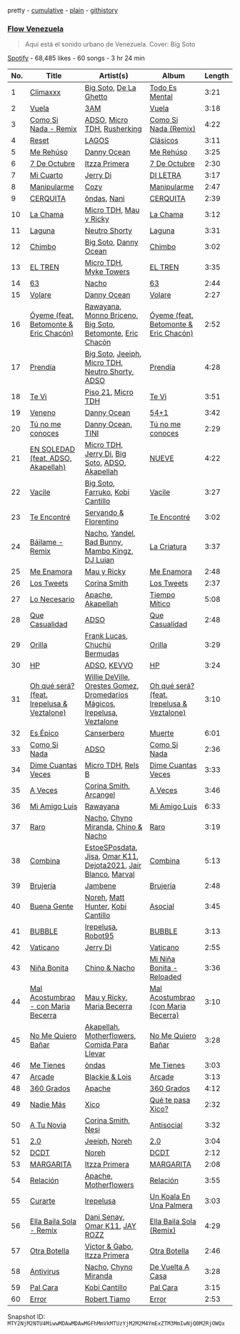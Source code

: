 pretty - [cumulative](/playlists/cumulative/37i9dQZF1DWTtgIvO0zxTI.md) - [plain](/playlists/plain/37i9dQZF1DWTtgIvO0zxTI) - [githistory](https://github.githistory.xyz/mackorone/spotify-playlist-archive/blob/main/playlists/plain/37i9dQZF1DWTtgIvO0zxTI)

### [Flow Venezuela](https://open.spotify.com/playlist/37i9dQZF1DWTtgIvO0zxTI)

> Aquí está el sonido urbano de Venezuela\. Cover: Big Soto

[Spotify](https://open.spotify.com/user/spotify) - 68,485 likes - 60 songs - 3 hr 24 min

| No. | Title | Artist(s) | Album | Length |
|---|---|---|---|---|
| 1 | [Climaxxx](https://open.spotify.com/track/2KGJrjtOxnwfudK2lzVLOn) | [Big Soto](https://open.spotify.com/artist/2TQ4CGgxxCWHqa9yYIGDoU), [De La Ghetto](https://open.spotify.com/artist/3EiLUeyEcA6fbRPSHkG5kb) | [Todo Es Mental](https://open.spotify.com/album/0yAA8WlOoYVB08rLOMncnm) | 3:21 |
| 2 | [Vuela](https://open.spotify.com/track/5atvVaX7LAya8JS7acZJz6) | [3AM](https://open.spotify.com/artist/1LU7BxbUvvuA4eNDdEO22D) | [Vuela](https://open.spotify.com/album/56lXsTpyHxdhdmEF09AGT4) | 3:18 |
| 3 | [Como Si Nada \- Remix](https://open.spotify.com/track/2ZSA8W4UA7cjTtFfi1nxjM) | [ADSO](https://open.spotify.com/artist/29b16XDtyMXDrfo2hZ69wf), [Micro TDH](https://open.spotify.com/artist/1aWJsBQa67l72j1VT3D6Ow), [Rusherking](https://open.spotify.com/artist/3Apb2lGmGJaBmr0TTBJvIZ) | [Como Si Nada \(Remix\)](https://open.spotify.com/album/1t4jCxHtWOCxPA5l5gBZrb) | 4:22 |
| 4 | [Reset](https://open.spotify.com/track/2vGR2udwxxgDzH1nRkIAAa) | [LAGOS](https://open.spotify.com/artist/7uQ1D2NNHs5cUL3CLKRbia) | [Clásicos](https://open.spotify.com/album/0t8H6Wc8P63LO0zj7kwZuj) | 3:11 |
| 5 | [Me Rehúso](https://open.spotify.com/track/6De0lHrwBfPfrhorm9q1Xl) | [Danny Ocean](https://open.spotify.com/artist/5H1nN1SzW0qNeUEZvuXjAj) | [Me Rehúso](https://open.spotify.com/album/4RrvIEhnaHKpFxsjXc4D7d) | 3:25 |
| 6 | [7 De Octubre](https://open.spotify.com/track/3A4WD7JkJWq0PgzoVXq337) | [Itzza Primera](https://open.spotify.com/artist/0PlTbBrPOOOmJzprmZ4cdM) | [7 De Octubre](https://open.spotify.com/album/0yC4zTvFMwnsK6RxhLSt7u) | 2:30 |
| 7 | [Mi Cuarto](https://open.spotify.com/track/6fmQjRuo7XvRFCK2qex5hQ) | [Jerry Di](https://open.spotify.com/artist/7f02bxFbZIOVdSbYRNYvLT) | [DI LETRA](https://open.spotify.com/album/1NTAPW8MixdsXxAi4v9hBn) | 3:17 |
| 8 | [Manipularme](https://open.spotify.com/track/2Op7HzSKLl73accyggWazg) | [Cozy](https://open.spotify.com/artist/0vb89r7nEo8PCofGZBgJGd) | [Manipularme](https://open.spotify.com/album/6amaoCepJQocebEfEWWf7s) | 2:47 |
| 9 | [CERQUITA](https://open.spotify.com/track/2Xg3vz32NEuKWWU73Hi1mc) | [õndas](https://open.spotify.com/artist/2C5bspfGva39DUPg5ZYJ4p), [Nani](https://open.spotify.com/artist/4csfMLGLT1ikinHV3FRTmL) | [CERQUITA](https://open.spotify.com/album/3uj1zQCI0RiOEvqIAFIurW) | 2:39 |
| 10 | [La Chama](https://open.spotify.com/track/2nK8tfg8lRVrzy8IOr5O3Z) | [Micro TDH](https://open.spotify.com/artist/1aWJsBQa67l72j1VT3D6Ow), [Mau y Ricky](https://open.spotify.com/artist/2wkoKEfS6dXwThbyTnZWFU) | [La Chama](https://open.spotify.com/album/1PqlS6ozoc8TIB8uiiuPUy) | 3:12 |
| 11 | [Laguna](https://open.spotify.com/track/6QN9glefJXPoy8vPZLiFL0) | [Neutro Shorty](https://open.spotify.com/artist/5wUO3A6DT4tO5UDz21kE2Y) | [Laguna](https://open.spotify.com/album/6HVsbMOf4kXG3KYBa1KOhD) | 3:31 |
| 12 | [Chimbo](https://open.spotify.com/track/2MRbBjUXWrouk36b55vipO) | [Big Soto](https://open.spotify.com/artist/2TQ4CGgxxCWHqa9yYIGDoU), [Danny Ocean](https://open.spotify.com/artist/5H1nN1SzW0qNeUEZvuXjAj) | [Chimbo](https://open.spotify.com/album/5XRQrTcMUREddc69cWGtzn) | 3:02 |
| 13 | [EL TREN](https://open.spotify.com/track/2E5AxSvxrnRsaExLe1aaXI) | [Micro TDH](https://open.spotify.com/artist/1aWJsBQa67l72j1VT3D6Ow), [Myke Towers](https://open.spotify.com/artist/7iK8PXO48WeuP03g8YR51W) | [EL TREN](https://open.spotify.com/album/4awGSTShdK0MrxjbuFHnEY) | 3:35 |
| 14 | [63](https://open.spotify.com/track/4F8jNgbjriwcgeUOGorXWT) | [Nacho](https://open.spotify.com/artist/2ayNSoKPCRAfjp6hQ76hRu) | [63](https://open.spotify.com/album/0pTcBM1tSspEQmylKHNCeI) | 2:44 |
| 15 | [Volare](https://open.spotify.com/track/6TCnhziFkBPhOTqvh8zVDU) | [Danny Ocean](https://open.spotify.com/artist/5H1nN1SzW0qNeUEZvuXjAj) | [Volare](https://open.spotify.com/album/56qdykzNrRw4ls93MBNKZc) | 2:27 |
| 16 | [Óyeme \(feat\. Betomonte & Eric Chacón\)](https://open.spotify.com/track/6jIeBE2ZbTPful6Itow2m6) | [Rawayana](https://open.spotify.com/artist/2AbQwU2cuEGfD465wCXlg2), [Monno Briceno](https://open.spotify.com/artist/1693Pk0uxRd9h3wrsw08ys), [Big Soto](https://open.spotify.com/artist/2TQ4CGgxxCWHqa9yYIGDoU), [Betomonte](https://open.spotify.com/artist/3aAVHDGT5oIwTbppEcR7sb), [Eric Chacón](https://open.spotify.com/artist/6ZiQIMVzOvDwR4mKPLMNRR) | [Óyeme \(feat\. Betomonte & Eric Chacón\)](https://open.spotify.com/album/4QwHKoItqKwfCVw1OK1IgP) | 2:52 |
| 17 | [Prendía](https://open.spotify.com/track/3FkIUK4YmiPmuQeiI2JBdm) | [Big Soto](https://open.spotify.com/artist/2TQ4CGgxxCWHqa9yYIGDoU), [Jeeiph](https://open.spotify.com/artist/6ZtLRqHEkAXPWVw0eRbDac), [Micro TDH](https://open.spotify.com/artist/1aWJsBQa67l72j1VT3D6Ow), [Neutro Shorty](https://open.spotify.com/artist/5wUO3A6DT4tO5UDz21kE2Y), [ADSO](https://open.spotify.com/artist/29b16XDtyMXDrfo2hZ69wf) | [Prendía](https://open.spotify.com/album/1OyqhJhYzKHNa9su83b4DR) | 4:28 |
| 18 | [Te Vi](https://open.spotify.com/track/059bcIhyc2SBwm6sw2AZzd) | [Piso 21](https://open.spotify.com/artist/4bw2Am3p9ji3mYsXNXtQcd), [Micro TDH](https://open.spotify.com/artist/1aWJsBQa67l72j1VT3D6Ow) | [Te Vi](https://open.spotify.com/album/02XOoh8XrlCc466QkkjGk5) | 3:51 |
| 19 | [Veneno](https://open.spotify.com/track/19vrzibX1lFlT2V2ToVQkv) | [Danny Ocean](https://open.spotify.com/artist/5H1nN1SzW0qNeUEZvuXjAj) | [54+1](https://open.spotify.com/album/3pHFjWCK7d5YLtEuFwfR5N) | 3:42 |
| 20 | [Tú no me conoces](https://open.spotify.com/track/2ENHU0Zzp2BwZLr3Cyesc1) | [Danny Ocean](https://open.spotify.com/artist/5H1nN1SzW0qNeUEZvuXjAj), [TINI](https://open.spotify.com/artist/7vXDAI8JwjW531ouMGbfcp) | [Tú no me conoces](https://open.spotify.com/album/5EYJpGVbasJMWtbgLmTDQI) | 2:29 |
| 21 | [EN SOLEDAD \(feat\. ADSO, Akapellah\)](https://open.spotify.com/track/7cSJCBT0AOLMAmgXaauUE0) | [Micro TDH](https://open.spotify.com/artist/1aWJsBQa67l72j1VT3D6Ow), [Jerry Di](https://open.spotify.com/artist/7f02bxFbZIOVdSbYRNYvLT), [Big Soto](https://open.spotify.com/artist/2TQ4CGgxxCWHqa9yYIGDoU), [ADSO](https://open.spotify.com/artist/29b16XDtyMXDrfo2hZ69wf), [Akapellah](https://open.spotify.com/artist/6fMZytDgX1Q9OV6ndSugym) | [NUEVE](https://open.spotify.com/album/1QarGcpgUIOxlH658yPZ5R) | 4:22 |
| 22 | [Vacile](https://open.spotify.com/track/0UyFBKCoQOU9GiPCLICTXG) | [Big Soto](https://open.spotify.com/artist/2TQ4CGgxxCWHqa9yYIGDoU), [Farruko](https://open.spotify.com/artist/329e4yvIujISKGKz1BZZbO), [Kobi Cantillo](https://open.spotify.com/artist/3eAw8vSPkVqu0VfSZxv79h) | [Vacile](https://open.spotify.com/album/2Gf7Rcxy8gYKFlvpD303NR) | 3:27 |
| 23 | [Te Encontré](https://open.spotify.com/track/0OgEvHb3pNvg50nbocB0AK) | [Servando & Florentino](https://open.spotify.com/artist/2sU7vdIXtvChlnXIcUliVe) | [Te Encontré](https://open.spotify.com/album/3T1vAfySBdF7YX0NBA9Kkd) | 3:02 |
| 24 | [Báilame \- Remix](https://open.spotify.com/track/4l3xGFwoTinvYxsePytOOf) | [Nacho](https://open.spotify.com/artist/2ayNSoKPCRAfjp6hQ76hRu), [Yandel](https://open.spotify.com/artist/0eHQ9o50hj6ZDNBt6Ys1sD), [Bad Bunny](https://open.spotify.com/artist/4q3ewBCX7sLwd24euuV69X), [Mambo Kingz](https://open.spotify.com/artist/2T1aUibqR2QC2sINIDQOAK), [DJ Luian](https://open.spotify.com/artist/64aJYyrXljOodnUG6jvhRD) | [La Criatura](https://open.spotify.com/album/3C2Y8YZGNyGqXZLPHPUMj3) | 3:37 |
| 25 | [Me Enamora](https://open.spotify.com/track/2hdhH9YsYQInj4NYU75XZZ) | [Mau y Ricky](https://open.spotify.com/artist/2wkoKEfS6dXwThbyTnZWFU) | [Me Enamora](https://open.spotify.com/album/1dig8YSzW8UrxJ89D1iSC2) | 2:48 |
| 26 | [Los Tweets](https://open.spotify.com/track/1Jh7skKg0LaCQHGXRtLf2g) | [Corina Smith](https://open.spotify.com/artist/7mXfsy3lF4kU0f2KTNKSr8) | [Los Tweets](https://open.spotify.com/album/4Rrdn0CXxUWpiCQqssrdRX) | 2:37 |
| 27 | [Lo Necesario](https://open.spotify.com/track/586Il7FbvVojIL5UVErkkt) | [Apache](https://open.spotify.com/artist/2pvyE8W9RWESQxkyAWZqgY), [Akapellah](https://open.spotify.com/artist/6Naxs6HXr5irrzDck6d2Dt) | [Tiempo Mítico](https://open.spotify.com/album/1nABOBtMxTw2gYuBmP9zar) | 5:08 |
| 28 | [Que Casualidad](https://open.spotify.com/track/1KWkxmwXF5DhXBq5AQKq3g) | [ADSO](https://open.spotify.com/artist/29b16XDtyMXDrfo2hZ69wf) | [Que Casualidad](https://open.spotify.com/album/3mlskUKbcLhzPrBWrRl2BV) | 2:48 |
| 29 | [Orilla](https://open.spotify.com/track/59b7OCoDnL1r6JhUCcNrr7) | [Frank Lucas](https://open.spotify.com/artist/4YWD5LjplBEohow8eVg230), [Chuchú Bermudas](https://open.spotify.com/artist/6U7WIxAxxx1PLPfFH8AwHX) | [Orilla](https://open.spotify.com/album/7kp7K3pDWv9sj95dLONEdy) | 3:29 |
| 30 | [HP](https://open.spotify.com/track/3kfXOIL2AvwrzS5cT5RjED) | [ADSO](https://open.spotify.com/artist/29b16XDtyMXDrfo2hZ69wf), [KEVVO](https://open.spotify.com/artist/4QrBoWLm2WNlPdbFhmlaUZ) | [HP](https://open.spotify.com/album/66Nzq7BM0gIRLz47lNdg1W) | 3:24 |
| 31 | [Oh qué será? \(feat\. Irepelusa & Veztalone\)](https://open.spotify.com/track/11jJjmMgj3vNPwuhzEQSC7) | [Willie DeVille](https://open.spotify.com/artist/18vnqu7XJRHPmua3tsejG5), [Orestes Gomez](https://open.spotify.com/artist/6XToOxid134FKnslBTQZW1), [Dromedarios Mágicos](https://open.spotify.com/artist/3UP83Ekm9Jse6j0dWZJlH9), [Irepelusa](https://open.spotify.com/artist/3KaNWDYObY73SDpcZBRzuw), [Veztalone](https://open.spotify.com/artist/5KhJh3jJOH5EkZiplQLw5h) | [Oh qué será? \(feat\. Irepelusa & Veztalone\)](https://open.spotify.com/album/2bzpJ4PL5yf9kExI3Wdk8A) | 3:10 |
| 32 | [Es Épico](https://open.spotify.com/track/2kd0T6zgABT8P0s2h9QU5O) | [Canserbero](https://open.spotify.com/artist/1wGIhYkKWSq4yACtTkCkSX) | [Muerte](https://open.spotify.com/album/27xqCLyTHom0wyjtw08K12) | 6:01 |
| 33 | [Como Si Nada](https://open.spotify.com/track/2ECKWYbTPpKvtnKiRiUQqC) | [ADSO](https://open.spotify.com/artist/29b16XDtyMXDrfo2hZ69wf) | [Como Si Nada](https://open.spotify.com/album/25baT12B8EsCMIjKVCztUi) | 2:36 |
| 34 | [Dime Cuantas Veces](https://open.spotify.com/track/4t8YQE2FIpTIq9SxeuOuuP) | [Micro TDH](https://open.spotify.com/artist/1aWJsBQa67l72j1VT3D6Ow), [Rels B](https://open.spotify.com/artist/2IMZYfNi21MGqxopj9fWx8) | [Dime Cuantas Veces](https://open.spotify.com/album/1wSMAcEuohxdQXrz8uBzqd) | 3:33 |
| 35 | [A Veces](https://open.spotify.com/track/3aZx00h5NlPzmfTPuVplJ5) | [Corina Smith](https://open.spotify.com/artist/7mXfsy3lF4kU0f2KTNKSr8), [Arcangel](https://open.spotify.com/artist/4SsVbpTthjScTS7U2hmr1X) | [A Veces](https://open.spotify.com/album/6Sj3PLu88SCbUgkm8KlXDu) | 3:46 |
| 36 | [Mi Amigo Luis](https://open.spotify.com/track/6etCtKYL3fqUFHETBufdZo) | [Rawayana](https://open.spotify.com/artist/2AbQwU2cuEGfD465wCXlg2) | [Mi Amigo Luis](https://open.spotify.com/album/6Jreaq7yvgQGk3wdX2cUer) | 6:33 |
| 37 | [Raro](https://open.spotify.com/track/4DEldV3wQKjbMRhVw64bg6) | [Nacho](https://open.spotify.com/artist/2ayNSoKPCRAfjp6hQ76hRu), [Chyno Miranda](https://open.spotify.com/artist/1VrWc8r4AjrR8YfT0vlsc7), [Chino & Nacho](https://open.spotify.com/artist/5NS0854TqZQVoRmJKSWtFZ) | [Raro](https://open.spotify.com/album/3yepH0ckADnbqwISL1zi0M) | 3:19 |
| 38 | [Combina](https://open.spotify.com/track/3ZRstEup7FvszzoJaDbDWk) | [EstoeSPosdata](https://open.spotify.com/artist/78xJabNNsBJOz0uuBY23cN), [Jisa](https://open.spotify.com/artist/1eW3fgEEXYMqD2jc6EWEZs), [Omar K11](https://open.spotify.com/artist/5MgAfWCS0vzouE9lVzwjJy), [Dejota2021](https://open.spotify.com/artist/5NpCde9H57MxIZqbmfkElY), [Jair Blanco](https://open.spotify.com/artist/3nxRFYiToLJqHdM05Pmq8n), [Marval](https://open.spotify.com/artist/0qKkpjlY5VEmY4n6CRbPZM) | [Combina](https://open.spotify.com/album/5TtVx5OfmsCB1vCrnKT6nv) | 5:13 |
| 39 | [Brujería](https://open.spotify.com/track/335X50bC4WpFbQmMGBxi6a) | [Jambene](https://open.spotify.com/artist/4u1dsEB1FKbGcdG0EAvxP8) | [Brujería](https://open.spotify.com/album/5oaQ0wLZfmH8V7swwzZwHl) | 2:48 |
| 40 | [Buena Gente](https://open.spotify.com/track/4NY9HfnB5ghgth31M0FwcY) | [Noreh](https://open.spotify.com/artist/1JHgX0v8Dx86wpfQkZuJFg), [Matt Hunter](https://open.spotify.com/artist/20pVLDSueWpSOPCWnCWzIU), [Kobi Cantillo](https://open.spotify.com/artist/3eAw8vSPkVqu0VfSZxv79h) | [Asocial](https://open.spotify.com/album/79S9WO9sAIk7LZ0v84xsbT) | 3:45 |
| 41 | [BUBBLE](https://open.spotify.com/track/5aLl7KbfB7l4gi4Z0ZAo8S) | [Irepelusa](https://open.spotify.com/artist/3KaNWDYObY73SDpcZBRzuw), [Robot95](https://open.spotify.com/artist/30CTTIqrcr82nS6B40j975) | [BUBBLE](https://open.spotify.com/album/7025lUSjzFSCFJYVFfHxyh) | 3:13 |
| 42 | [Vaticano](https://open.spotify.com/track/6yJtb1FFa1fQ1V4p1Bx7w5) | [Jerry Di](https://open.spotify.com/artist/7f02bxFbZIOVdSbYRNYvLT) | [Vaticano](https://open.spotify.com/album/5imyvG8HR56AqU6UKnEIgs) | 2:55 |
| 43 | [Niña Bonita](https://open.spotify.com/track/4u5xLMRN0dgKBFFN8FiNgv) | [Chino & Nacho](https://open.spotify.com/artist/5NS0854TqZQVoRmJKSWtFZ) | [Mi Niña Bonita \- Reloaded](https://open.spotify.com/album/5WdtDMLZ889QUGhstd0r96) | 3:36 |
| 44 | [Mal Acostumbrao \- con Maria Becerra](https://open.spotify.com/track/1wcE84DVQUF16xudVFzezL) | [Mau y Ricky](https://open.spotify.com/artist/2wkoKEfS6dXwThbyTnZWFU), [Maria Becerra](https://open.spotify.com/artist/1DxLCyH42yaHKGK3cl5bvG) | [Mal Acostumbrao \(con Maria Becerra\)](https://open.spotify.com/album/1UEzLJ7ykAt3pwIznJrI8Q) | 3:10 |
| 45 | [No Me Quiero Bañar](https://open.spotify.com/track/18SgLagyHDasjpxuoCl6OY) | [Akapellah](https://open.spotify.com/artist/6fMZytDgX1Q9OV6ndSugym), [Motherflowers](https://open.spotify.com/artist/3TZegGsaMoOr8lrv2z9Mky), [Comida Para Llevar](https://open.spotify.com/artist/6ybUCb9uQ4fd6gtIptuaYO) | [No Me Quiero Bañar](https://open.spotify.com/album/52nWdtSQbxoXqNbiPJEEXE) | 3:28 |
| 46 | [Me Tienes](https://open.spotify.com/track/6gOsbSsolvkGLvalNpIQ1O) | [õndas](https://open.spotify.com/artist/2C5bspfGva39DUPg5ZYJ4p) | [Me Tienes](https://open.spotify.com/album/4FKgvX4aa1XS0VLAjV4vrS) | 3:03 |
| 47 | [Arcade](https://open.spotify.com/track/6dLWgR4WB3gAqcUyW3k5Xj) | [Blackie & Lois](https://open.spotify.com/artist/5NzYjj1jWW74JwmrN9ERhm) | [Arcade](https://open.spotify.com/album/4vsxOtS3Ni1EhMpzGfNm4l) | 3:13 |
| 48 | [360 Grados](https://open.spotify.com/track/2y3TPKvfzg3vBR9VGqtt8S) | [Apache](https://open.spotify.com/artist/2pvyE8W9RWESQxkyAWZqgY) | [360 Grados](https://open.spotify.com/album/2pSzm0McnbNqzUrxbmaQli) | 4:12 |
| 49 | [Nadie Más](https://open.spotify.com/track/0JKo8scKmgxPNYRciGKuEH) | [Xico](https://open.spotify.com/artist/0WIiW8BkOZHyMTGOAwCCi9) | [Qué te pasa Xico?](https://open.spotify.com/album/2JfJRAJzn37i0JySdKwl3o) | 2:32 |
| 50 | [A Tu Novia](https://open.spotify.com/track/5HGyi8k0gzxmvz5G1X9faK) | [Corina Smith](https://open.spotify.com/artist/7mXfsy3lF4kU0f2KTNKSr8), [Nesi](https://open.spotify.com/artist/0f6U482Lbo91QNqNFH4Tat) | [Antisocial](https://open.spotify.com/album/0fymQT4sKyeNdAJoQi79Gz) | 3:32 |
| 51 | [2.0](https://open.spotify.com/track/6AjiGIH30jG3ho4BwOvHIg) | [Jeeiph](https://open.spotify.com/artist/6ZtLRqHEkAXPWVw0eRbDac), [Noreh](https://open.spotify.com/artist/1JHgX0v8Dx86wpfQkZuJFg) | [2.0](https://open.spotify.com/album/2lvZqXPTXHYGdCEcL2OVTF) | 3:04 |
| 52 | [DCDT](https://open.spotify.com/track/1apSC9rsvoo2vJfeFCrHvp) | [Noreh](https://open.spotify.com/artist/1JHgX0v8Dx86wpfQkZuJFg) | [DCDT](https://open.spotify.com/album/4bccskjZqHXf82lnKVsjeK) | 2:12 |
| 53 | [MARGARITA](https://open.spotify.com/track/308riuOIFK07a1PV34B0rt) | [Itzza Primera](https://open.spotify.com/artist/0PlTbBrPOOOmJzprmZ4cdM) | [MARGARITA](https://open.spotify.com/album/1eyhaoTknvItzUpYYLmx6S) | 2:08 |
| 54 | [Relación](https://open.spotify.com/track/28U2VaH8PflE2peJ0f9wZp) | [Apache](https://open.spotify.com/artist/2pvyE8W9RWESQxkyAWZqgY), [Motherflowers](https://open.spotify.com/artist/3TZegGsaMoOr8lrv2z9Mky) | [Relación](https://open.spotify.com/album/0UA6rWr1ZXfv9aBR94Hx4g) | 3:55 |
| 55 | [Curarte](https://open.spotify.com/track/2zB5K2Ywzi9eOhj2KbsDZ4) | [Irepelusa](https://open.spotify.com/artist/3KaNWDYObY73SDpcZBRzuw) | [Un Koala En Una Palmera](https://open.spotify.com/album/3ZAYuvF9D2gG3Qflm4Ps4U) | 3:03 |
| 56 | [Ella Baila Sola \- Remix](https://open.spotify.com/track/60VKPgWjpGbxeZHg6UIrdb) | [Dani Senay](https://open.spotify.com/artist/0C1GcEqUckCwXcxhNTCbNp), [Omar K11](https://open.spotify.com/artist/5MgAfWCS0vzouE9lVzwjJy), [JAY ROZZ](https://open.spotify.com/artist/7EMWiEZp1AxYBKUVtXs29E) | [Ella Baila Sola \(Remix\)](https://open.spotify.com/album/7iEoLo3IScnBpmN0YYsmPa) | 4:29 |
| 57 | [Otra Botella](https://open.spotify.com/track/7B6aEwgsjVLGrXn11mbyRe) | [Victor & Gabo](https://open.spotify.com/artist/1jF1NAxfzCf1PeWzmVvqsx), [Itzza Primera](https://open.spotify.com/artist/0PlTbBrPOOOmJzprmZ4cdM) | [Otra Botella](https://open.spotify.com/album/1x1l4HTXeFzxKcRovL23h3) | 2:46 |
| 58 | [Antivirus](https://open.spotify.com/track/5YxHt7H46QWZLLCyhXG35Q) | [Nacho](https://open.spotify.com/artist/2ayNSoKPCRAfjp6hQ76hRu), [Chyno Miranda](https://open.spotify.com/artist/1VrWc8r4AjrR8YfT0vlsc7) | [De Vuelta A Casa](https://open.spotify.com/album/22N2pYZpb2MlkZT29OARmC) | 3:28 |
| 59 | [Pal Cara](https://open.spotify.com/track/3sF3aJWl0tVITCSuuL9Uun) | [Kobi Cantillo](https://open.spotify.com/artist/3eAw8vSPkVqu0VfSZxv79h) | [Pal Cara](https://open.spotify.com/album/1jkTWmdZURPAMZdkKZ6Wyz) | 3:15 |
| 60 | [Error](https://open.spotify.com/track/2zJ72e7aoDwpyWkw8Ohz9T) | [Robert Tiamo](https://open.spotify.com/artist/7M4raOQ6EsBzMYM0oyKlTu) | [Error](https://open.spotify.com/album/4Iia6he8VBkkbiIXrsmGGN) | 2:53 |

Snapshot ID: `MTY2NjM2NTU4MiwwMDAwMDAwMGFhMmVkMTUzYjM2M2M4YmExZTM3MmIwNjQ0M2RjOWQx`
